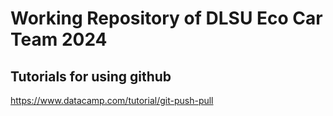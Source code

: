 # Working Repository of DLSU Eco Car Team 2024

## Tutorials for using github
https://www.datacamp.com/tutorial/git-push-pull
